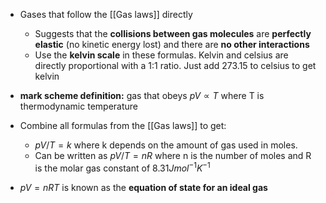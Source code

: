 - Gases that follow the [[Gas laws]] directly
	- Suggests that the **collisions between gas molecules** are **perfectly elastic** (no kinetic energy lost) and there are **no other interactions**
	- Use the **kelvin scale** in these formulas. Kelvin and celsius are directly proportional with a 1:1 ratio. Just add 273.15 to celsius to get kelvin
- **mark scheme definition:** gas that obeys $pV \propto T$ where T is thermodynamic temperature

- Combine all formulas from the [[Gas laws]] to get:
	- $pV/T = k$ where k depends on the amount of gas used in moles.
	- Can be written as $pV/T = nR$ where n is the number of moles and R is the molar gas constant of $8.31J mol^{-1}K^{-1}$

- $pV = nRT$ is known as the **equation of state for an ideal gas**
